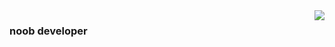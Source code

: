 <img align="right" src="https://github-readme-stats.vercel.app/api?username=huangkairan&show_icons=true&icon_color=CE1D2D&text_color=718096&bg_color=ffffff&hide_title=true" />

### noob developer
